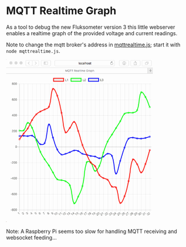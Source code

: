 # MQTT Realtime Graph
As a tool to debug the new Fluksometer version 3 this little webserver enables a realtime graph of the provided voltage and current readings.

Note to change the mqtt broker's address in [mqttrealtime.js](https://github.com/gebhardm/energyhacks/blob/master/MQTTrealtime/mqttrealtime.js#L22); start it with ```node mqttrealtime.js```.

<img src="images/FLM03_currents.gif" width=400px>

Note: A Raspberry Pi seems too slow for handling MQTT receiving and websocket feeding...